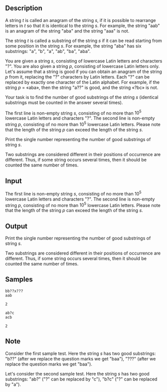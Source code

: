 ## Description

<div><p>A string <span class="tex-span"><i>t</i></span> is called an <span class="tex-font-style-it">anagram</span> of the string <span class="tex-span"><i>s</i></span>, if it is possible to rearrange letters in <span class="tex-span"><i>t</i></span> so that it is identical to the string <span class="tex-span"><i>s</i></span>. For example, the string "<span class="tex-font-style-tt">aab</span>" is an anagram of the string "<span class="tex-font-style-tt">aba</span>" and the string "<span class="tex-font-style-tt">aaa</span>" is not.</p><p>The string <span class="tex-span"><i>t</i></span> is called a <span class="tex-font-style-it">substring</span> of the string <span class="tex-span"><i>s</i></span> if it can be read starting from some position in the string <span class="tex-span"><i>s</i></span>. For example, the string "<span class="tex-font-style-tt">aba</span>" has six substrings: "<span class="tex-font-style-tt">a</span>", "<span class="tex-font-style-tt">b</span>", "<span class="tex-font-style-tt">a</span>", "<span class="tex-font-style-tt">ab</span>", "<span class="tex-font-style-tt">ba</span>", "<span class="tex-font-style-tt">aba</span>".</p><p>You are given a string <span class="tex-span"><i>s</i></span>, consisting of lowercase Latin letters and characters "<span class="tex-font-style-tt">?</span>". You are also given a string <span class="tex-span"><i>p</i></span>, consisting of lowercase Latin letters only. Let's assume that a string is <span class="tex-font-style-it">good</span> if you can obtain an anagram of the string <span class="tex-span"><i>p</i></span> from it, replacing the "<span class="tex-font-style-tt">?</span>" characters by Latin letters. Each "<span class="tex-font-style-tt">?</span>" can be replaced by exactly one character of the Latin alphabet. For example, if the string <span class="tex-span"><i>p</i></span> = «<span class="tex-font-style-tt">aba</span>», then the string "<span class="tex-font-style-tt">a??</span>" is good, and the string «<span class="tex-font-style-tt">?bc</span>» is not. </p><p>Your task is to find the number of good substrings of the string <span class="tex-span"><i>s</i></span> (identical substrings must be counted in the answer several times).</p></div><div class="input-specification"><p>The first line is non-empty string <span class="tex-span"><i>s</i></span>, consisting of no more than <span class="tex-span">10<sup class="upper-index">5</sup></span> lowercase Latin letters and characters "<span class="tex-font-style-tt">?</span>". The second line is non-empty string <span class="tex-span"><i>p</i></span>, consisting of no more than <span class="tex-span">10<sup class="upper-index">5</sup></span> lowercase Latin letters. Please note that the length of the string <span class="tex-span"><i>p</i></span> can exceed the length of the string <span class="tex-span"><i>s</i></span>.</p></div><div class="output-specification"><p>Print the single number representing the number of good substrings of string <span class="tex-span"><i>s</i></span>.</p><p>Two substrings are considered different in their positions of occurrence are different. Thus, if some string occurs several times, then it should be counted the same number of times.</p></div>


## Input

<p>The first line is non-empty string <span class="tex-span"><i>s</i></span>, consisting of no more than <span class="tex-span">10<sup class="upper-index">5</sup></span> lowercase Latin letters and characters "<span class="tex-font-style-tt">?</span>". The second line is non-empty string <span class="tex-span"><i>p</i></span>, consisting of no more than <span class="tex-span">10<sup class="upper-index">5</sup></span> lowercase Latin letters. Please note that the length of the string <span class="tex-span"><i>p</i></span> can exceed the length of the string <span class="tex-span"><i>s</i></span>.</p>


## Output

<p>Print the single number representing the number of good substrings of string <span class="tex-span"><i>s</i></span>.</p><p>Two substrings are considered different in their positions of occurrence are different. Thus, if some string occurs several times, then it should be counted the same number of times.</p>


## Samples

```input1
bb??x???
aab

```

```output1
2

```






```input2
ab?c
acb

```

```output2
2

```




## Note

<p>Consider the first sample test. Here the string <span class="tex-span"><i>s</i></span> has two good substrings: "<span class="tex-font-style-tt">b??</span>" (after we replace the question marks we get "<span class="tex-font-style-tt">baa</span>"), "<span class="tex-font-style-tt">???</span>" (after we replace the question marks we get "<span class="tex-font-style-tt">baa</span>").</p><p>Let's consider the second sample test. Here the string <span class="tex-span"><i>s</i></span> has two good substrings: "<span class="tex-font-style-tt">ab?</span>" ("<span class="tex-font-style-tt">?</span>" can be replaced by "<span class="tex-font-style-tt">c</span>"), "<span class="tex-font-style-tt">b?c</span>" ("<span class="tex-font-style-tt">?</span>" can be replaced by "<span class="tex-font-style-tt">a</span>").</p>

